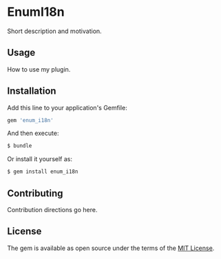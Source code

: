 # EnumI18n
Short description and motivation.

## Usage
How to use my plugin.

## Installation
Add this line to your application's Gemfile:

```ruby
gem 'enum_i18n'
```

And then execute:
```bash
$ bundle
```

Or install it yourself as:
```bash
$ gem install enum_i18n
```

## Contributing
Contribution directions go here.

## License
The gem is available as open source under the terms of the [MIT License](http://opensource.org/licenses/MIT).
